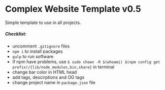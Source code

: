 # Complex Website Template v0.5

Simple template to use in all projects.

##### Checklist:

- uncomment `.gitignore` files
- `npm i` to install packages
- `gulp` to run software
- if npm have problems, use `$ sudo chown -R $(whoami) $(npm config get prefix)/{lib/node_modules,bin,share}` in terminal
- change bar color in HTML head
- add tags, descirptions and OG tags
- change project name in `package.json` file
